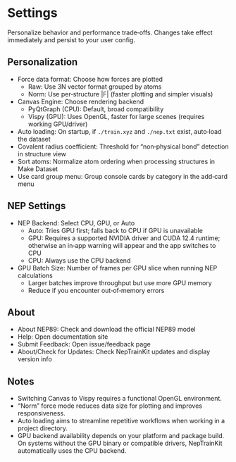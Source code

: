 # Settings

Personalize behavior and performance trade‑offs. Changes take effect immediately and persist to your user config.

## Personalization

- Force data format: Choose how forces are plotted
  - Raw: Use 3N vector format grouped by atoms
  - Norm: Use per‑structure |F| (faster plotting and simpler visuals)
- Canvas Engine: Choose rendering backend
  - PyQtGraph (CPU): Default, broad compatibility
  - Vispy (GPU): Uses OpenGL, faster for large scenes (requires working GPU/driver)
- Auto loading: On startup, if `./train.xyz` and `./nep.txt` exist, auto‑load the dataset
- Covalent radius coefficient: Threshold for “non‑physical bond” detection in structure view
- Sort atoms: Normalize atom ordering when processing structures in Make Dataset
- Use card group menu: Group console cards by category in the add‑card menu

## NEP Settings

- NEP Backend: Select CPU, GPU, or Auto
  - Auto: Tries GPU first; falls back to CPU if GPU is unavailable
  - GPU: Requires a supported NVIDIA driver and CUDA 12.4 runtime; otherwise an in‑app warning will appear and the app switches to CPU
  - CPU: Always use the CPU backend
- GPU Batch Size: Number of frames per GPU slice when running NEP calculations
  - Larger batches improve throughput but use more GPU memory
  - Reduce if you encounter out‑of‑memory errors

## About

- About NEP89: Check and download the official NEP89 model
- Help: Open documentation site
- Submit Feedback: Open issue/feedback page
- About/Check for Updates: Check NepTrainKit updates and display version info

## Notes

- Switching Canvas to Vispy requires a functional OpenGL environment.
- “Norm” force mode reduces data size for plotting and improves responsiveness.
- Auto loading aims to streamline repetitive workflows when working in a project directory.
- GPU backend availability depends on your platform and package build. On systems without the GPU binary or compatible drivers, NepTrainKit automatically uses the CPU backend.

